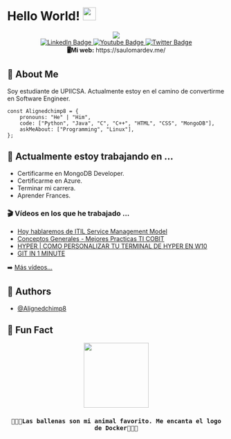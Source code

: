 <h1 >
  Hello World!
  <img src="https://media.giphy.com/media/hvRJCLFzcasrR4ia7z/giphy.gif" width="30px"/>
</h1>

<div id="header" align="center">
  <img src="https://i.imgur.com/yBIWsS0.png" />
</div>

<div id="badges" align="center">
  <a href="[your-linkedin-URL](https://www.linkedin.com/in/saul-omar-delgadillo-perez-733197220/)">
    <img src="https://img.shields.io/badge/LinkedIn-blue?style=for-the-badge&logo=linkedin&logoColor=white" alt="LinkedIn Badge"/>
  </a>
  <a href="[your-youtube-URL](https://www.youtube.com/channel/UCTEuLn1z2nd81Co6eNSo27Q)">
    <img src="https://img.shields.io/badge/YouTube-red?style=for-the-badge&logo=youtube&logoColor=white" alt="Youtube Badge"/>
  </a>
  <a href="[your-twitter-URL](https://twitter.com/Alignedchimp8)">
    <img src="https://img.shields.io/badge/Twitter-blue?style=for-the-badge&logo=twitter&logoColor=white" alt="Twitter Badge"/>
  </a>
  
</div>
<div id="counter" align="center">
<img src="https://komarev.com/ghpvc/?username=your-github-username&style=flat-square&color=blue" alt=""/>
</div>
<div align="center"> 
  <b>🖥Mi web:</b> https://saulomardev.me/
</div>


## 🚀 About Me
Soy estudiante de UPIICSA. Actualmente estoy en el camino de convertirme en Software Engineer.
```JS
const Alignedchimp8 = {
    pronouns: "He" | "Him",
    code: ["Python", "Java", "C", "C++", "HTML", "CSS", "MongoDB"],
    askMeAbout: ["Programming", "Linux"],
};
```
## 🔭 Actualmente estoy trabajando en ...

- Certificarme en MongoDB Developer.
- Certificarme en Azure.
- Terminar mi carrera.
- Aprender Frances.

### 🎬 Vídeos en los que he trabajado ...

<!-- YOUTUBE:START -->
- [Hoy hablaremos de ITIL Service Management Model](https://www.youtube.com/watch?v=B02WnI5IJQM&t=372s)
- [Conceptos Generales - Mejores Practicas TI COBIT](https://www.youtube.com/watch?v=WmAs0SUXQ88)
- [HYPER | COMO PERSONALIZAR TU TERMINAL DE HYPER EN W10](https://www.youtube.com/watch?v=DrTy-A9FPyQ&t=41s)
- [GIT IN 1 MINUTE](https://www.youtube.com/watch?v=XCs5ZAjTFNg)
<!-- YOUTUBE:END -->

➡️ [Más vídeos...](https://www.youtube.com/channel/UCTEuLn1z2nd81Co6eNSo27Q)


## 🌵 Authors

- [@Alignedchimp8](https://www.github.com/Alignedchimp8)
  
## 🍂 Fun Fact
<div id="header" align="center">
  <img src="https://i.imgur.com/ijCimlz.gif" width="150"/>
  <h3>
   
    🐳🐳🐳Las ballenas son mi animal favorito. Me encanta el logo de Docker🐋🐋🐋
  </h3>
</div>




<!--
**Alignedchimp8/Alignedchimp8** is a ✨ _special_ ✨ repository because its `README.md` (this file) appears on your GitHub profile.

Here are some ideas to get you started:

- 🔭 I’m currently working on ...
- 🌱 I’m currently learning ...
- 👯 I’m looking to collaborate on ...
- 🤔 I’m looking for help with ...
- 💬 Ask me about ...
- 📫 How to reach me: ...
- 😄 Pronouns: ...
- ⚡ Fun fact: ...
-->
